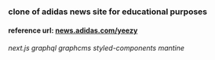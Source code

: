 ### clone of adidas news site for educational purposes

#### reference url: [news.adidas.com/yeezy](https://news.adidas.com/yeezy)

###### next.js graphql graphcms styled-components mantine
